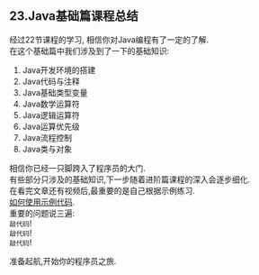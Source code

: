 23.Java基础篇课程总结
---

经过22节课程的学习, 相信你对Java编程有了一定的了解.   
在这个基础篇中我们涉及到了一下的基础知识:   
1. Java开发环境的搭建
2. Java代码与注释
3. Java基础类型变量
4. Java数学运算符
5. Java逻辑运算符
6. Java运算优先级
7. Java流程控制
8. Java类与对象

相信你已经一只脚跨入了程序员的大门.   
有些部分只涉及的基础知识,下一步随着进阶篇课程的深入会逐步细化.   
在看完文章还有视频后,最重要的是自己根据示例练习.   
[如何使用示例代码](dashidan.com).   
重要的问题说三遍:   
`敲代码`!   
`敲代码`!   
`敲代码`!   

准备起航,开始你的程序员之旅.   